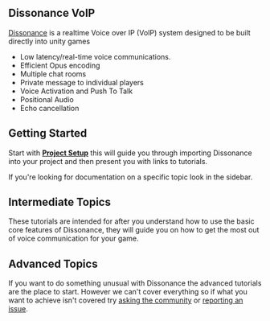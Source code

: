 ## Dissonance VoIP

[Dissonance](https://placeholder-software.co.uk/dissonance/) is a realtime Voice over IP (VoIP) system designed to be built directly into unity games

 - Low latency/real-time voice communications.
 - Efficient Opus encoding
 - Multiple chat rooms
 - Private message to individual players
 - Voice Activation and Push To Talk
 - Positional Audio
 - Echo cancellation
 
## Getting Started

Start with [**Project Setup**](/Basics/Getting-Started) this will guide you through importing Dissonance into your project and then present you with links to tutorials.

If you're looking for documentation on a specific topic look in the sidebar.

## Intermediate Topics

These tutorials are intended for after you understand how to use the basic core features of Dissonance, they will guide you on how to get the most out of voice communication for your game.

## Advanced Topics

If you want to do something unusual with Dissonance the advanced tutorials are the place to start. However we can't cover everything so if what you want to achieve isn't covered try [asking the community](https://www.reddit.com/r/dissonance_voip) or [reporting an issue](https://github.com/Placeholder-Software/Dissonance).